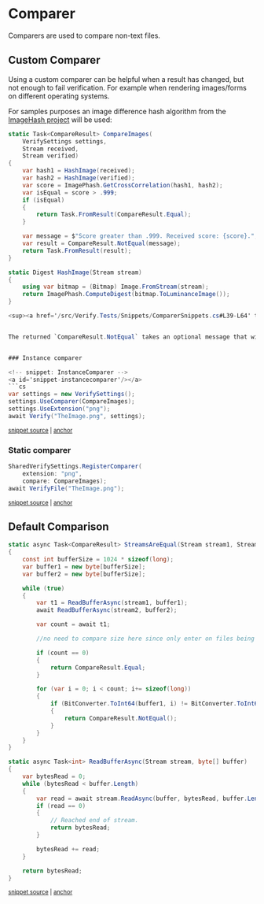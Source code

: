 <!--
GENERATED FILE - DO NOT EDIT
This file was generated by [MarkdownSnippets](https://github.com/SimonCropp/MarkdownSnippets).
Source File: /docs/mdsource/comparer.source.md
To change this file edit the source file and then run MarkdownSnippets.
-->

# Comparer

Comparers are used to compare non-text files.


## Custom Comparer

Using a custom comparer can be helpful when a result has changed, but not enough to fail verification. For example when rendering images/forms on different operating systems.

For samples purposes an image difference hash algorithm from the [ImageHash project](https://github.com/pgrho/phash) will be used:

<!-- snippet: ImageComparer -->
<a id='snippet-imagecomparer'/></a>
```cs
static Task<CompareResult> CompareImages(
    VerifySettings settings,
    Stream received,
    Stream verified)
{
    var hash1 = HashImage(received);
    var hash2 = HashImage(verified);
    var score = ImagePhash.GetCrossCorrelation(hash1, hash2);
    var isEqual = score > .999;
    if (isEqual)
    {
        return Task.FromResult(CompareResult.Equal);
    }

    var message = $"Score greater than .999. Received score: {score}.";
    var result = CompareResult.NotEqual(message);
    return Task.FromResult(result);
}

static Digest HashImage(Stream stream)
{
    using var bitmap = (Bitmap) Image.FromStream(stream);
    return ImagePhash.ComputeDigest(bitmap.ToLuminanceImage());
}

<sup><a href='/src/Verify.Tests/Snippets/ComparerSnippets.cs#L39-L64' title='File snippet `imagecomparer` was extracted from'>snippet source</a> | <a href='#snippet-imagecomparer' title='Navigate to start of snippet `imagecomparer`'>anchor</a></sup>


The returned `CompareResult.NotEqual` takes an optional message that will be rendered in the resulting text displayed to the user on test failure.


### Instance comparer

<!-- snippet: InstanceComparer -->
<a id='snippet-instancecomparer'/></a>
```cs
var settings = new VerifySettings();
settings.UseComparer(CompareImages);
settings.UseExtension("png");
await Verify("TheImage.png", settings);
```
<sup><a href='/src/Verify.Tests/Snippets/ComparerSnippets.cs#L21-L26' title='File snippet `instancecomparer` was extracted from'>snippet source</a> | <a href='#snippet-instancecomparer' title='Navigate to start of snippet `instancecomparer`'>anchor</a></sup>
<!-- endsnippet -->


### Static comparer

<!-- snippet: StaticComparer -->
<a id='snippet-staticcomparer'/></a>
```cs
SharedVerifySettings.RegisterComparer(
    extension: "png",
    compare: CompareImages);
await VerifyFile("TheImage.png");
```

<sup><a href='/src/Verify.Tests/Snippets/ComparerSnippets.cs#L31-L36' title='File snippet `staticcomparer` was extracted from'>snippet source</a> | <a href='#snippet-staticcomparer' title='Navigate to start of snippet `staticcomparer`'>anchor</a></sup>


## Default Comparison

<!-- snippet: DefualtCompare -->
<a id='snippet-defualtcompare'/></a>
```cs
static async Task<CompareResult> StreamsAreEqual(Stream stream1, Stream stream2)
{
    const int bufferSize = 1024 * sizeof(long);
    var buffer1 = new byte[bufferSize];
    var buffer2 = new byte[bufferSize];

    while (true)
    {
        var t1 = ReadBufferAsync(stream1, buffer1);
        await ReadBufferAsync(stream2, buffer2);

        var count = await t1;

        //no need to compare size here since only enter on files being same size

        if (count == 0)
        {
            return CompareResult.Equal;
        }

        for (var i = 0; i < count; i+= sizeof(long))
        {
            if (BitConverter.ToInt64(buffer1, i) != BitConverter.ToInt64(buffer2, i))
            {
                return CompareResult.NotEqual();
            }
        }
    }
}

static async Task<int> ReadBufferAsync(Stream stream, byte[] buffer)
{
    var bytesRead = 0;
    while (bytesRead < buffer.Length)
    {
        var read = await stream.ReadAsync(buffer, bytesRead, buffer.Length - bytesRead);
        if (read == 0)
        {
            // Reached end of stream.
            return bytesRead;
        }

        bytesRead += read;
    }

    return bytesRead;
}
```
<sup><a href='/src/Verify/Compare/FileComparer.cs#L73-L121' title='File snippet `defualtcompare` was extracted from'>snippet source</a> | <a href='#snippet-defualtcompare' title='Navigate to start of snippet `defualtcompare`'>anchor</a></sup>
<!-- endsnippet -->
